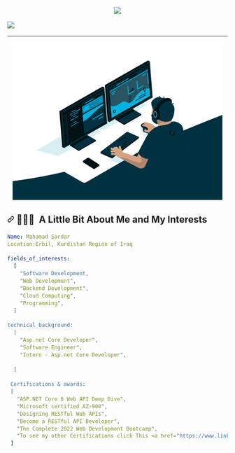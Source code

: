 <p align="center" dir="auto">
  <a target="_blank" rel="noopener noreferrer nofollow" href="https://camo.githubusercontent.com/2d97fc6917462d31a885631ec887824db6974df46eccea2ae131ff3ece798a0a/68747470733a2f2f63617073756c652d72656e6465722e76657263656c2e6170702f6170693f747970653d776176696e6726636f6c6f723d6772616469656e7426746578743d48656c6c6f21266865696768743d3130302673656374696f6e3d686561646572"><img src="https://camo.githubusercontent.com/2d97fc6917462d31a885631ec887824db6974df46eccea2ae131ff3ece798a0a/68747470733a2f2f63617073756c652d72656e6465722e76657263656c2e6170702f6170693f747970653d776176696e6726636f6c6f723d6772616469656e7426746578743d48656c6c6f21266865696768743d3130302673656374696f6e3d686561646572" data-canonical-src="https://capsule-render.vercel.app/api?type=waving&amp;color=gradient&amp;text=Hello!&amp;height=100&amp;section=header" style="max-width: 100%;"></a>
</p>
<a href="https://www.linkedin.com/in/mahamad-sardar-a306981b7/" rel="nofollow">
  <img height="50" src="https://user-images.githubusercontent.com/46517096/166973395-19676cd8-f8ec-4abf-83ff-da8243505b82.png" style="max-width: 100%;">
</a>

<hr>

<p align="center" dir="auto">
  <a target="_blank" rel="noopener noreferrer nofollow" href="https://raw.githubusercontent.com/Dersalik/DerSalik/main/giphy.gif"><img src="https://raw.githubusercontent.com/Dersalik/DerSalik/main/giphy.gif" data-canonical-src="https://raw.githubusercontent.com/Dersalik/DerSalik/main/giphy.gif" style="max-width: 100%;"></a>
</p>

<h2 dir="auto"><a id="user-content---a-little-bit-about-me-and-my-interests" class="anchor" aria-hidden="true" href="#--a-little-bit-about-me-and-my-interests"><svg class="octicon octicon-link" viewBox="0 0 16 16" version="1.1" width="16" height="16" aria-hidden="true"><path fill-rule="evenodd" d="M7.775 3.275a.75.75 0 001.06 1.06l1.25-1.25a2 2 0 112.83 2.83l-2.5 2.5a2 2 0 01-2.83 0 .75.75 0 00-1.06 1.06 3.5 3.5 0 004.95 0l2.5-2.5a3.5 3.5 0 00-4.95-4.95l-1.25 1.25zm-4.69 9.64a2 2 0 010-2.83l2.5-2.5a2 2 0 012.83 0 .75.75 0 001.06-1.06 3.5 3.5 0 00-4.95 0l-2.5 2.5a3.5 3.5 0 004.95 4.95l1.25-1.25a.75.75 0 00-1.06-1.06l-1.25 1.25a2 2 0 01-2.83 0z"></path></svg></a> 👨🏻‍💻 &nbsp;A Little Bit About Me and My Interests</h2>


```yaml
Name: Mahamad Sardar
Location:Erbil, Kurdistan Region of Iraq

fields_of_interests:
  [
    "Software Development,
    "Web Development",
    "Backend Development",
    "Cloud Computing",
    "Programming",
  ]

technical_background:
  [
    "Asp.net Core Developer",
    "Software Engineer",
    "Intern - Asp.net Core Developer",
    
  ]
  
 Certifications & awards:
 [
   "ASP.NET Core 6 Web API Deep Dive",
   "Microsoft certified AZ-900",
   "Designing RESTful Web APIs",
   "Become a RESTful API Developer",
   "The Complete 2022 Web Development Bootcamp",
   "To see my other Certifications click This <a href="https://www.linkedin.com/in/mahamad-sardar/details/certifications/">Link</a>
 ]
```
